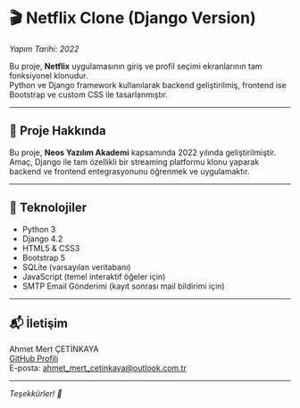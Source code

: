 # 🎬 Netflix Clone (Django Version)  
*Yapım Tarihi: 2022*

Bu proje, **Netflix** uygulamasının giriş ve profil seçimi ekranlarının tam fonksiyonel klonudur.  
Python ve Django framework kullanılarak backend geliştirilmiş, frontend ise Bootstrap ve custom CSS ile tasarlanmıştır.

---

## 📝 Proje Hakkında

Bu proje, **Neos Yazılım Akademi** kapsamında 2022 yılında geliştirilmiştir.  
Amaç, Django ile tam özellikli bir streaming platformu klonu yaparak backend ve frontend entegrasyonunu öğrenmek ve uygulamaktır.

---

## 🚀 Teknolojiler

- Python 3  
- Django 4.2  
- HTML5 & CSS3  
- Bootstrap 5  
- SQLite (varsayılan veritabanı)  
- JavaScript (temel interaktif öğeler için)  
- SMTP Email Gönderimi (kayıt sonrası mail bildirimi için)

---

## 📬 İletişim

Ahmet Mert ÇETİNKAYA  
[GitHub Profili](https://github.com/ahmet-mert-cetinkaya)  
E-posta: ahmet_mert_cetinkaya@outlook.com.tr

---

*Teşekkürler! 🙌*

